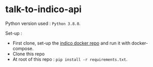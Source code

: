 # talk-to-indico-api

Python version used : `Python 3.8.0`.

Set-up : 
  - First clone, set-up the [indico docker repo](https://github.com/clementbrizard/indico-containers) and run it with docker-compose.
  - Clone this repo
  - At root of this repo : `pip install -r requirements.txt`.
